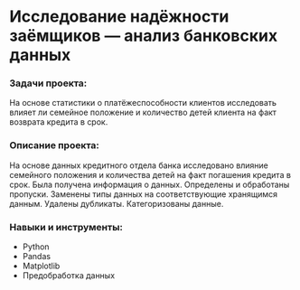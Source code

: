 
# Исследование надёжности заёмщиков — анализ банковских данных

### Задачи проекта:    
На основе статистики о платёжеспособности клиентов исследовать влияет ли семейное положение и количество детей клиента на факт возврата кредита в срок.
        
### Описание проекта:     
На основе данных кредитного отдела банка исследовано влияние семейного положения и количества детей на факт погашения кредита в срок. Была получена информация о данных. Определены и обработаны пропуски. Заменены типы данных на соответствующие хранящимся данным. Удалены дубликаты. Категоризованы данные. 

### Навыки и инструменты:     
- Python
- Pandas
- Matplotlib
- Предобработка данных
